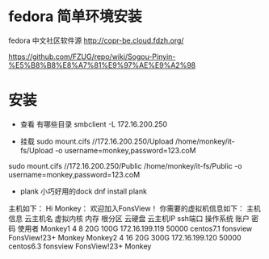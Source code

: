 # fedora 简单环境安装

fedora 中文社区软件源  http://copr-be.cloud.fdzh.org/

https://github.com/FZUG/repo/wiki/Sogou-Pinyin-%E5%B8%B8%E8%A7%81%E9%97%AE%E9%A2%98


# 安装

+ 查看 有哪些目录
smbclient -L 172.16.200.250

+ 挂载
sudo mount.cifs //172.16.200.250/Upload /home/monkey/it-fs/Upload -o username=monkey,password=123.coM

sudo mount.cifs //172.16.200.250/Public /home/monkey/it-fs/Public -o username=monkey,password=123.coM

+ plank 小巧好用的dock
 dnf install plank

主机如下：
Hi Monkey：
            欢迎加入FonsView！
            你需要的虚拟机信息如下：
主机信息
云主机名	虚拟内核	内存	根分区	云硬盘	云主机IP	ssh端口	操作系统	账户	密码	使用者
Monkey1	4	8	20G	100G	172.16.199.119	50000	centos7.1	fonsview	FonsView!23+	Monkey
Monkey2	4	16	20G	300G	172.16.199.120	50000	centos6.3	fonsview	FonsView!23+	Monkey



